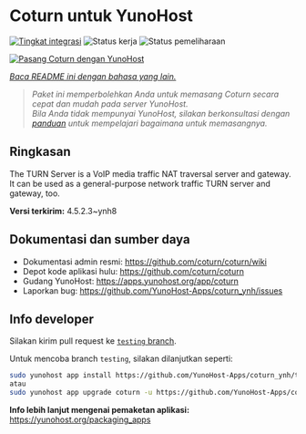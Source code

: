 <!--
N.B.: README ini dibuat secara otomatis oleh <https://github.com/YunoHost/apps/tree/master/tools/readme_generator>
Ini TIDAK boleh diedit dengan tangan.
-->

# Coturn untuk YunoHost

[![Tingkat integrasi](https://dash.yunohost.org/integration/coturn.svg)](https://ci-apps.yunohost.org/ci/apps/coturn/) ![Status kerja](https://ci-apps.yunohost.org/ci/badges/coturn.status.svg) ![Status pemeliharaan](https://ci-apps.yunohost.org/ci/badges/coturn.maintain.svg)

[![Pasang Coturn dengan YunoHost](https://install-app.yunohost.org/install-with-yunohost.svg)](https://install-app.yunohost.org/?app=coturn)

*[Baca README ini dengan bahasa yang lain.](./ALL_README.md)*

> *Paket ini memperbolehkan Anda untuk memasang Coturn secara cepat dan mudah pada server YunoHost.*  
> *Bila Anda tidak mempunyai YunoHost, silakan berkonsultasi dengan [panduan](https://yunohost.org/install) untuk mempelajari bagaimana untuk memasangnya.*

## Ringkasan

The TURN Server is a VoIP media traffic NAT traversal server and gateway. It can be used as a general-purpose network traffic TURN server and gateway, too.

**Versi terkirim:** 4.5.2.3~ynh8
## Dokumentasi dan sumber daya

- Dokumentasi admin resmi: <https://github.com/coturn/coturn/wiki>
- Depot kode aplikasi hulu: <https://github.com/coturn/coturn>
- Gudang YunoHost: <https://apps.yunohost.org/app/coturn>
- Laporkan bug: <https://github.com/YunoHost-Apps/coturn_ynh/issues>

## Info developer

Silakan kirim pull request ke [`testing` branch](https://github.com/YunoHost-Apps/coturn_ynh/tree/testing).

Untuk mencoba branch `testing`, silakan dilanjutkan seperti:

```bash
sudo yunohost app install https://github.com/YunoHost-Apps/coturn_ynh/tree/testing --debug
atau
sudo yunohost app upgrade coturn -u https://github.com/YunoHost-Apps/coturn_ynh/tree/testing --debug
```

**Info lebih lanjut mengenai pemaketan aplikasi:** <https://yunohost.org/packaging_apps>
